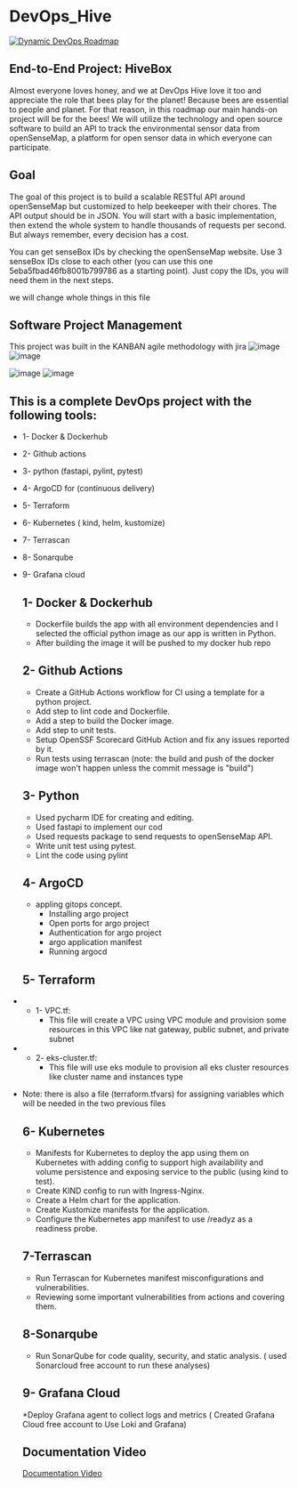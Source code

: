 # DevOps_Hive
[![Dynamic DevOps Roadmap](https://devopshive.net/badges/dynamic-devops-roadmap.svg)](https://github.com/DevOpsHiveHQ/dynamic-devops-roadmap)

## End-to-End Project: HiveBox
Almost everyone loves honey, and we at DevOps Hive love it too and appreciate the role that bees play for the planet! Because bees are essential to people and planet.
For that reason, in this roadmap our main hands-on project will be for the bees! We will utilize the technology and open source software to build an API to track the environmental sensor data from openSenseMap, a platform for open sensor data in which everyone can participate.

## Goal
The goal of this project is to build a scalable RESTful API around openSenseMap but customized to help beekeeper with their chores. The API output should be in JSON. You will start with a basic implementation, then extend the whole system to handle thousands of requests per second. But always remember, every decision has a cost.

You can get senseBox IDs by checking the openSenseMap website. Use 3 senseBox IDs close to each other (you can use this one 5eba5fbad46fb8001b799786 as a starting point). Just copy the IDs, you will need them in the next steps.

we will change whole things in this file

## Software Project Management
This project was built in the KANBAN agile methodology with jira
![image](https://github.com/user-attachments/assets/17685dbf-54ff-45b1-95bf-95d1bdf8c31a)   ![image](https://github.com/user-attachments/assets/d2e2bea2-65e2-41f0-b6ae-189062a20f2e)

![image](https://github.com/user-attachments/assets/a497a63e-45e7-42d9-98e7-1b4be93e9d54)   ![image](https://github.com/user-attachments/assets/6f03563b-71a6-4181-87ac-ec4f5ba92f97)






## This is a complete DevOps project with the following tools:
* 1- Docker & Dockerhub
* 2- Github actions
* 3- python (fastapi, pylint, pytest)
* 4- ArgoCD for (continuous delivery)
* 5- Terraform
* 6- Kubernetes ( kind, helm, kustomize) 
* 7- Terrascan 
* 8- Sonarqube
* 9- Grafana cloud 


  ## 1- Docker & Dockerhub
  * Dockerfile builds the app with all environment dependencies and I selected the official python image as our app is written in Python.
  * After building the image it will be pushed to my docker hub repo 

  ## 2- Github Actions
  * Create a GitHub Actions workflow for CI using a template for a python project.
  * Add step to lint code and Dockerfile.
  * Add a step to build the Docker image.
  * Add step to unit tests.
  * Setup OpenSSF Scorecard GitHub Action and fix any issues reported by it.
  * Run tests using terrascan
    (note: the build and push of the docker image won't happen unless the commit message is "build")
 
  ## 3- Python
  * Used pycharm IDE for creating and editing.
  * Used fastapi to implement our cod
  * Used requests package to send requests to openSenseMap API.
  * Write unit test using pytest.
  * Lint the code using pylint 

  ## 4- ArgoCD
  * appling gitops concept.
    -	Installing argo project
    -	Open ports for argo project
    -	Authentication for argo project
    -	argo application manifest
    -	Running argocd

  ## 5- Terraform
*  * 1- VPC.tf:
     * This file will create a VPC using VPC module and provision some resources in this VPC like nat gateway, public subnet, and private subnet
*  * 2- eks-cluster.tf:
     * This file will use eks module to provision all eks cluster resources  like cluster name and instances type

* Note: there is also a file (terraform.tfvars) for assigning variables which will be needed in the two previous files

  ## 6- Kubernetes
  * Manifests for Kubernetes to deploy the app using them on Kubernetes with adding config to support high availability and volume persistence and exposing service to the public (using kind to test).
  * Create KIND config to run with Ingress-Nginx.
  * Create a Helm chart for the application.
  * Create Kustomize manifests for the application.
  * Configure the Kubernetes app manifest to use /readyz as a readiness probe.

  ## 7-Terrascan
  * Run Terrascan for Kubernetes manifest misconfigurations and vulnerabilities.
  * Reviewing some important vulnerabilities from actions and covering them.

  ## 8-Sonarqube
  * Run SonarQube for code quality, security, and static analysis. ( used Sonarcloud free account to run these analyses)

  ## 9- Grafana Cloud
  *Deploy Grafana agent to collect logs and metrics ( Created Grafana Cloud free account to Use Loki and Grafana)




  ## Documentation Video
  [Documentation Video](https://drive.google.com/file/d/1uzsoCL1jlrvrW7zh33-U50LaMx_dwRDS/view?usp=drive_link)

